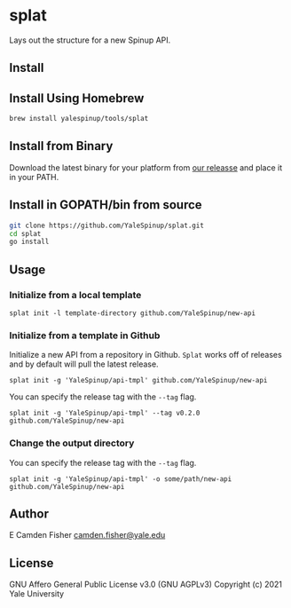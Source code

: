 # splat

Lays out the structure for a new Spinup API.

## Install

## Install Using Homebrew

```bash
brew install yalespinup/tools/splat
```

## Install from Binary

Download the latest binary for your platform from [our releasse](https://github.com/YaleSpinup/splat/releases) and place it in your PATH.

## Install in GOPATH/bin from source

```bash
git clone https://github.com/YaleSpinup/splat.git
cd splat
go install
```

## Usage
### Initialize from a local template

`splat init -l template-directory github.com/YaleSpinup/new-api`

### Initialize from a template in Github

Initialize a new API from a repository in Github.  `Splat` works off of releases and by default will pull the latest release.

`splat init -g 'YaleSpinup/api-tmpl' github.com/YaleSpinup/new-api`

 You can specify the release tag with the `--tag` flag.

 `splat init -g 'YaleSpinup/api-tmpl' --tag v0.2.0 github.com/YaleSpinup/new-api`

### Change the output directory

 You can specify the release tag with the `--tag` flag.

 `splat init -g 'YaleSpinup/api-tmpl' -o some/path/new-api github.com/YaleSpinup/new-api`

## Author

E Camden Fisher <camden.fisher@yale.edu>

## License

GNU Affero General Public License v3.0 (GNU AGPLv3)
Copyright (c) 2021 Yale University
